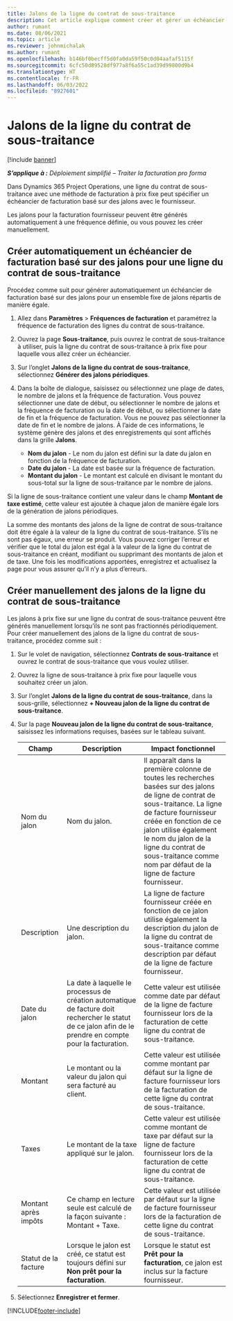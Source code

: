 ```yaml
---
title: Jalons de la ligne du contrat de sous-traitance
description: Cet article explique comment créer et gérer un échéancier de facturation basé sur des jalons pour un sous-contrat avec un fournisseur.
author: rumant
ms.date: 08/06/2021
ms.topic: article
ms.reviewer: johnmichalak
ms.author: rumant
ms.openlocfilehash: b146bf0becff5d0fa0da59f50c0d04aafaf5115f
ms.sourcegitcommit: 6cfc50d89528df977a8f6a55c1ad39d99800d9b4
ms.translationtype: HT
ms.contentlocale: fr-FR
ms.lasthandoff: 06/03/2022
ms.locfileid: "8927601"
---
```

# <a name="subcontract-line-milestones"></a>Jalons de la ligne du contrat de sous-traitance

[!include [banner](../../includes/dataverse-preview.md)]

_**S’applique à :** Déploiement simplifié – Traiter la facturation pro forma_

Dans Dynamics 365 Project Operations, une ligne du contrat de sous-traitance avec une méthode de facturation à prix fixe peut spécifier un échéancier de facturation basé sur des jalons avec le fournisseur.

Les jalons pour la facturation fournisseur peuvent être générés automatiquement à une fréquence définie, ou vous pouvez les créer manuellement.

## <a name="automatically-create-a-milestone-based-invoice-schedule-for-a-subcontract-line"></a>Créer automatiquement un échéancier de facturation basé sur des jalons pour une ligne du contrat de sous-traitance

Procédez comme suit pour générer automatiquement un échéancier de facturation basé sur des jalons pour un ensemble fixe de jalons répartis de manière égale.

1. Allez dans **Paramètres** > **Fréquences de facturation** et paramétrez la fréquence de facturation des lignes du contrat de sous-traitance.
2. Ouvrez la page **Sous-traitance**, puis ouvrez le contrat de sous-traitance à utiliser, puis la ligne du contrat de sous-traitance à prix fixe pour laquelle vous allez créer un échéancier.
3. Sur l’onglet **Jalons de la ligne du contrat de sous-traitance**, sélectionnez **Générer des jalons périodiques**.
4. Dans la boîte de dialogue, saisissez ou sélectionnez une plage de dates, le nombre de jalons et la fréquence de facturation. Vous pouvez sélectionner une date de début, ou sélectionner le nombre de jalons et la fréquence de facturation ou la date de début, ou sélectionner la date de fin et la fréquence de facturation. Vous ne pouvez pas sélectionner la date de fin et le nombre de jalons.
À l’aide de ces informations, le système génère des jalons et des enregistrements qui sont affichés dans la grille **Jalons**.

   - **Nom du jalon** - Le nom du jalon est défini sur la date du jalon en fonction de la fréquence de facturation.
   - **Date du jalon** - La date est basée sur la fréquence de facturation.
   - **Montant du jalon** - Le montant est calculé en divisant le montant du sous-total sur la ligne de sous-traitance par le nombre de jalons.

Si la ligne de sous-traitance contient une valeur dans le champ **Montant de taxe estimé**, cette valeur est ajoutée à chaque jalon de manière égale lors de la génération de jalons périodiques.

La somme des montants des jalons de la ligne de contrat de sous-traitance doit être égale à la valeur de la ligne du contrat de sous-traitance. S’ils ne sont pas égaux, une erreur se produit. Vous pouvez corriger l’erreur et vérifier que le total du jalon est égal à la valeur de la ligne du contrat de sous-traitance en créant, modifiant ou supprimant des montants de jalon et de taxe. Une fois les modifications apportées, enregistrez et actualisez la page pour vous assurer qu’il n’y a plus d’erreurs.

## <a name="manually-create-subcontract-line-milestones"></a>Créer manuellement des jalons de la ligne du contrat de sous-traitance

Les jalons à prix fixe sur une ligne du contrat de sous-traitance peuvent être générés manuellement lorsqu’ils ne sont pas fractionnés périodiquement. Pour créer manuellement des jalons de la ligne du contrat de sous-traitance, procédez comme suit :

1. Sur le volet de navigation, sélectionnez **Contrats de sous-traitance** et ouvrez le contrat de sous-traitance que vous voulez utiliser.
2. Ouvrez la ligne de sous-traitance à prix fixe pour laquelle vous souhaitez créer un jalon.
3. Sur l’onglet **Jalons de la ligne du contrat de sous-traitance**, dans la sous-grille, sélectionnez **+ Nouveau jalon de la ligne du contrat de sous-traitance**.
4. Sur la page **Nouveau jalon de la ligne du contrat de sous-traitance**, saisissez les informations requises, basées sur le tableau suivant.

    | Champ | Description |Impact fonctionnel|
    | --- | --- |----------------------|
    | Nom du jalon | Nom du jalon. |Il apparaît dans la première colonne de toutes les recherches basées sur des jalons de ligne de contrat de sous-traitance. La ligne de facture fournisseur créée en fonction de ce jalon utilise également le nom du jalon de la ligne du contrat de sous-traitance comme nom par défaut de la ligne de facture fournisseur.|
    | Description | Une description du jalon. |La ligne de facture fournisseur créée en fonction de ce jalon utilise également la description du jalon de la ligne du contrat de sous-traitance comme description par défaut de la ligne de facture fournisseur.|
    | Date du jalon | La date à laquelle le processus de création automatique de facture doit rechercher le statut de ce jalon afin de le prendre en compte pour la facturation.| Cette valeur est utilisée comme date par défaut de la ligne de facture fournisseur lors de la facturation de cette ligne du contrat de sous-traitance. |
    | Montant | Le montant ou la valeur du jalon qui sera facturé au client. |Cette valeur est utilisée comme montant par défaut sur la ligne de facture fournisseur lors de la facturation de cette ligne du contrat de sous-traitance. |
    | Taxes | Le montant de la taxe appliqué sur le jalon.| Cette valeur est utilisée comme montant de taxe par défaut sur la ligne de facture fournisseur lors de la facturation de cette ligne du contrat de sous-traitance. |
    | Montant après impôts | Ce champ en lecture seule est calculé de la façon suivante : Montant + Taxe.|Cette valeur est utilisée par défaut sur la ligne de facture fournisseur lors de la facturation de cette ligne du contrat de sous-traitance. |
    | Statut de la facture | Lorsque le jalon est créé, ce statut est toujours défini sur **Non prêt pour la facturation**.|  Lorsque le statut est **Prêt pour la facturation**, ce jalon est inclus sur la facture fournisseur. |

5. Sélectionnez **Enregistrer et fermer**.


[!INCLUDE[footer-include](../../includes/footer-banner.md)]

